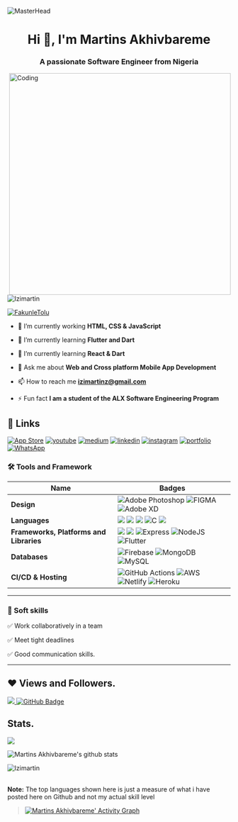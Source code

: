 
 ![MasterHead](https://blog.bit.ai/wp-content/uploads/2018/09/How-to-Embed-GitHub-Gists-in-Your-Documents-Blog-Banner.png)
<h1 align="center">Hi 👋, I'm Martins Akhivbareme</h1>
<h3 align="center">A passionate Software Engineer from Nigeria</h3>
<img align= "right" alt="Coding" width="500" src="https://github.com/Izimartin/git-tutorial/blob/master/giphy.gif"></a></p>

<p align="left"> <img src="https://komarev.com/ghpvc/?username=Izimartin&label=Profile%20views&color=0e75b6&style=flat" alt="Izimartin" /> </p>

<p align="left"> <a href="https://twitter.com/Izimartin" target="blank"><img src="https://img.shields.io/twitter/follow/Izimartin?logo=twitter&style=for-the-badge" alt="FakunleTolu" /></a> </p>

- 🔭 I’m currently working **HTML, CSS & JavaScript**  

- 🔭 I’m currently learning **Flutter and Dart**

- 🌱 I’m currently learning **React & Dart**

- 💬 Ask me about **Web and Cross platform Mobile App Development**

- 📫 How to reach me **izimartinz@gmail.com**

- ⚡ Fun fact **I am a student of the ALX Software Engineering Program**
 
 ## 🔗 Links
[![App Store](https://img.shields.io/badge/App_Store-0D96F6?style=for-the-badge&logo=app-store&logoColor=white)](https://developers.google.com/profile/u/izimartin/dashboard)
[![youtube](https://img.shields.io/badge/youtube-ff0000?style=for-the-badge&logo=youtube&logoColor=white)](https://www.youtube.com/c/IziMartin/featured)
[![medium](https://img.shields.io/badge/medium-fff?style=for-the-badge&logo=medium&logoColor=black)](https://medium.com/@izimartin)
[![linkedin](https://img.shields.io/badge/linkedin-0A66C2?style=for-the-badge&logo=linkedin&logoColor=white)](https://www.linkedin.com/in/izimartin/)
[![instagram](https://img.shields.io/badge/instagram-1DA1F2?style=for-the-badge&logo=instagram&logoColor=white)](https://www.instagram.com/izimartinz/)
[![portfolio](https://img.shields.io/badge/my_portfolio-000?style=for-the-badge&logo=ko-fi&logoColor=white)](https://martinsakhivbareme.netlify.app/)
[![WhatsApp](https://img.shields.io/badge/WhatsApp-25D366?style=for-the-badge&logo=whatsapp&logoColor=white)](https://wa.link/62h1vu)

### 🛠 Tools and Framework

Name | Badges
--- | --- 
**Design**  | ![Adobe Photoshop](https://img.shields.io/badge/photoshop-00007C?style=for-the-badge&logo=AdobePhotoshop&logoColor=white) ![FIGMA](https://img.shields.io/badge/Figma-%23F24E1E.svg?style=for-the-badge&logo=figma&logoColor=white) ![Adobe XD](https://img.shields.io/badge/Adobe%20XD-470137?style=for-the-badge&logo=Adobe%20XD&logoColor=#FF61F6)
**Languages**  |   <img src="https://img.shields.io/badge/JavaScript-323330?style=for-the-badge&logo=javascript&logoColor=F7DF1E" /> <img src="https://img.shields.io/badge/CSS3-1572B6?style=for-the-badge&logo=css3&logoColor=white" /> <img src="https://img.shields.io/badge/HTML5-E34F26?style=for-the-badge&logo=html5&logoColor=white" /> ![C](https://img.shields.io/badge/c-%2300599C.svg?style=for-the-badge&logo=c&logoColor=white) ![](https://img.shields.io/badge/dart-%230175C2.svg?style=for-the-badge&logo=dart&logoColor=white)
**Frameworks, Platforms and Libraries** | <img src="https://img.shields.io/badge/Bootstrap-563D7C?style=for-the-badge&logo=bootstrap&logoColor=white" /> <img src="https://img.shields.io/badge/React-20232A?style=for-the-badge&logo=react&logoColor=61DAFB" /> ![Express](https://img.shields.io/badge/Express-000?style=for-the-badge&logo=express&logoColor=white) ![NodeJS](https://img.shields.io/badge/node.js-6DA55F?style=for-the-badge&logo=node.js&logoColor=white) ![Flutter](https://img.shields.io/badge/Flutter-%2302569B.svg?style=for-the-badge&logo=Flutter&logoColor=white)
**Databases**  | ![Firebase](https://img.shields.io/badge/firebase-%23039BE5.svg?style=for-the-badge&logo=firebase) ![MongoDB](https://img.shields.io/badge/MongoDB-%234ea94b.svg?style=for-the-badge&logo=mongodb&logoColor=white) ![MySQL](https://img.shields.io/badge/mysql-%2300f.svg?style=for-the-badge&logo=mysql&logoColor=white)
**CI/CD & Hosting**   | ![GitHub Actions](https://img.shields.io/badge/github%20actions-%232671E5.svg?style=for-the-badge&logo=githubactions&logoColor=white) ![AWS](https://img.shields.io/badge/AWS-%23FF9900.svg?style=for-the-badge&logo=amazon-aws&logoColor=white) ![Netlify](https://img.shields.io/badge/netlify-%23000000.svg?style=for-the-badge&logo=netlify&logoColor=#00C7B7) ![Heroku](https://img.shields.io/badge/heroku-%23430098.svg?style=for-the-badge&logo=heroku&logoColor=white)
</p> 

<hr>

### 👔 Soft skills

✅ Work collaboratively in a team

✅ Meet tight deadlines

✅ Good communication skills.

<hr>

## ❤ Views and Followers.

<a href="https://github.com/Izimartin/github-profile-views-counter">
    <img src="https://komarev.com/ghpvc/?username=Izimartin">
</a>
<a href="https://github.com/Izimartin?tab=followers"><img src="https://img.shields.io/github/followers/Izimartin?label=Followers&style=social" alt="GitHub Badge"></a>


 <br>
 
 
 ## Stats.
 <p><img align="center" src="https://github-readme-stats.vercel.app/api/top-langs/?username=Izimartin&layout=compact&theme=dark&hide_border=false" /></p>
<p><img align="center" src="https://github-readme-stats.vercel.app/api?username=Izimartin&show_icons=true&include_all_commits=true&count_private=true&layout=compact&theme=dark&hide_border=false&border_radius=2&hide=contribs" alt="Martins Akhivbareme's github stats" /></p>

<p><img align="center" src="https://github-readme-streak-stats.herokuapp.com/?user=Izimartin&theme=dark" alt="Izimartin" /></p>
<br/>
 <b>Note:</b> The top languages shown here is just a measure of what i have posted here on Github and not my actual skill level


> <a href="https://github.com/Izimartin/github-readme-activity-graph"><img alt="Martins Akhivbareme' Activity Graph" src="https://activity-graph.herokuapp.com/graph?username=Izimartin&bg_color=0D1117&color=5BCDEC&line=5BCDEC&point=FFFFFF&hide_border=true" /></a>

<br/>

<!---
Izimartin/Izimartin is a ✨ special ✨ repository because its `README.md` (this file) appears on your GitHub profile.
You can click the Preview link to take a look at your changes.
--->
